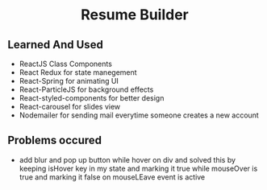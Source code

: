 <h1 align="center"> Resume Builder </h1>

<h2>Learned And Used </h2>
<ul>
  <li>ReactJS Class Components</li>
  <li>React Redux for state manegement</li>
  <li>React-Spring for animating UI</li>
  <li>React-ParticleJS for background effects</li>
  <li>React-styled-components for better design </li>
  <li>React-carousel for slides view </li>
  <li>Nodemailer for sending mail everytime someone creates a new account </li>
</ul>

<h2>Problems occured </h2>
<ul>
  <li>add blur and pop up button while hover on div and solved this by keeping isHover key in my state and marking it true while mouseOver is true and marking it false on mouseLEave event is active </li>
  </ul>
